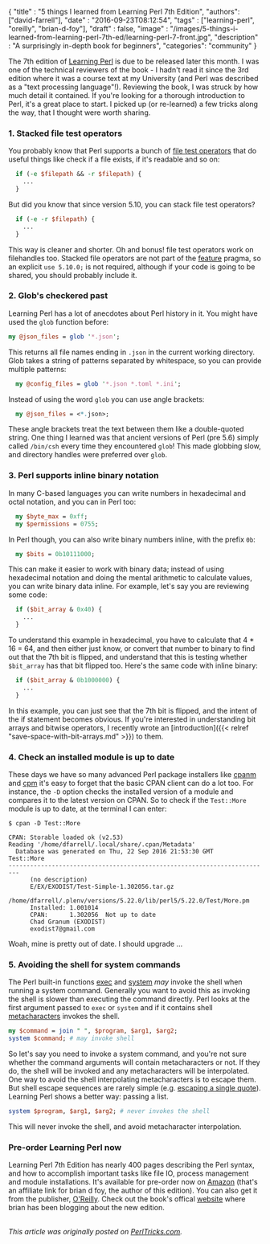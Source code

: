 
  {
    "title"  : "5 things I learned from Learning Perl 7th Edition",
    "authors": ["david-farrell"],
    "date"   : "2016-09-23T08:12:54",
    "tags"   : ["learning-perl", "oreilly", "brian-d-foy"],
    "draft"  : false,
    "image"  : "/images/5-things-i-learned-from-learning-perl-7th-ed/learning-perl-7-front.jpg",
    "description" : "A surprisingly in-depth book for beginners",
    "categories": "community"
  }

The 7th edition of [Learning Perl](https://www.learning-perl.com/) is due to be released later this month. I was one of the technical reviewers of the book - I hadn't read it since the 3rd edition where it was a course text at my University (and Perl was described as a "text processing language"!). Reviewing the book, I was struck by how much detail it contained. If you're looking for a thorough introduction to Perl, it's a great place to start. I picked up (or re-learned) a few tricks along the way, that I thought were worth sharing.

### 1. Stacked file test operators

You probably know that Perl supports a bunch of [file test operators](http://perldoc.perl.org/functions/-X.html) that do useful things like check if a file exists, if it's readable and so on:

```perl
  if (-e $filepath && -r $filepath) {
    ... 
  }
```

But did you know that since version 5.10, you can stack file test operators?

```perl
  if (-e -r $filepath) {
    ...
  }
```

This way is cleaner and shorter. Oh and bonus! file test operators work on filehandles too. Stacked file operators are not part of the [feature](http://perldoc.perl.org/feature.html) pragma, so an explicit `use 5.10.0;` is not required, although if your code is going to be shared, you should probably include it.

### 2. Glob's checkered past

Learning Perl has a lot of anecdotes about Perl history in it. You might have used the `glob` function before:

```perl
my @json_files = glob '*.json';
```

This returns all file names ending in `.json` in the current working directory. Glob takes a string of patterns separated by whitespace, so you can provide multiple patterns:

```perl
  my @config_files = glob '*.json *.toml *.ini';
```

Instead of using the word `glob` you can use angle brackets:

```perl
  my @json_files = <*.json>;
```

These angle brackets treat the text between them like a double-quoted string. One thing I learned was that ancient versions of Perl (pre 5.6) simply called `/bin/csh` every time they encountered `glob`! This made globbing slow, and directory handles were preferred over `glob`.

### 3. Perl supports inline binary notation

In many C-based languages you can write numbers in hexadecimal and octal notation, and you can in Perl too:

```perl
  my $byte_max = 0xff;
  my $permissions = 0755;
```

In Perl though, you can also write binary numbers inline, with the prefix `0b`:

```perl
  my $bits = 0b10111000;
```

This can make it easier to work with binary data; instead of using hexadecimal notation and doing the mental arithmetic to calculate values, you can write binary data inline. For example, let's say you are reviewing some code:

```perl
  if ($bit_array & 0x40) {
    ...
  }
```

To understand this example in hexadecimal, you have to calculate that 4 * 16 = 64, and then either just know, or convert that number to binary to find out that the 7th bit is flipped, and understand that this is testing whether `$bit_array` has that bit flipped too. Here's the same code with inline binary:

```perl
  if ($bit_array & 0b1000000) {
    ...
  }
```

In this example, you can just see that the 7th bit is flipped, and the intent of the if statement becomes obvious. If you're interested in understanding bit arrays and bitwise operators, I recently wrote an [introduction]({{< relref "save-space-with-bit-arrays.md" >}}) to them.

### 4. Check an installed module is up to date

These days we have so many advanced Perl package installers like [cpanm](https://metacpan.org/pod/App::cpanminus) and [cpm](https://metacpan.org/pod/distribution/App-cpm/script/cpm) it's easy to forget that the basic CPAN client can do a lot too. For instance, the `-D` option checks the installed version of a module and compares it to the latest version on CPAN. So to check if the `Test::More` module is up to date, at the terminal I can enter:

    $ cpan -D Test::More

    CPAN: Storable loaded ok (v2.53)
    Reading '/home/dfarrell/.local/share/.cpan/Metadata'
      Database was generated on Thu, 22 Sep 2016 21:53:30 GMT
    Test::More
    -------------------------------------------------------------------------
          (no description)
          E/EX/EXODIST/Test-Simple-1.302056.tar.gz
          /home/dfarrell/.plenv/versions/5.22.0/lib/perl5/5.22.0/Test/More.pm
          Installed: 1.001014
          CPAN:      1.302056  Not up to date
          Chad Granum (EXODIST)
          exodist7@gmail.com

Woah, mine is pretty out of date. I should upgrade ...

### 5. Avoiding the shell for system commands

The Perl built-in functions [exec](http://perldoc.perl.org/functions/exec.html) and [system](http://perldoc.perl.org/functions/system.html) *may* invoke the shell when running a system command. Generally you want to avoid this as invoking the shell is slower than executing the command directly. Perl looks at the first argument passed to `exec` or `system` and if it contains shell [metacharacters](http://faculty.salina.k-state.edu/tim/unix_sg/shell/metachar.html) invokes the shell.

```perl
my $command = join " ", $program, $arg1, $arg2;
system $command; # may invoke shell
```

So let's say you need to invoke a system command, and you're not sure whether the command arguments will contain metacharacters or not. If they do, the shell will be invoked and any metacharacters will be interpolated. One way to avoid the shell interpolating metacharacters is to escape them. But shell escape sequences are rarely simple (e.g. [escaping a single quote](https://stackoverflow.com/questions/1250079/how-to-escape-single-quotes-within-single-quoted-strings#1250279)). Learning Perl shows a better way: passing a list.

```perl
system $program, $arg1, $arg2; # never invokes the shell
```

This will never invoke the shell, and avoid metacharacter interpolation.

### Pre-order Learning Perl now

Learning Perl 7th Edition has nearly 400 pages describing the Perl syntax, and how to accomplish important tasks like file IO, process management and module installations. It's available for pre-order now on [Amazon](https://goo.gl/DvCB14) (that's an affiliate link for brian d foy, the author of this edition). You can also get it from the publisher, [O'Reilly](http://shop.oreilly.com/product/0636920049517.do). Check out the book's offical [website](https://www.learning-perl.com/) where brian has been blogging about the new edition.

\
*This article was originally posted on [PerlTricks.com](http://perltricks.com).*
